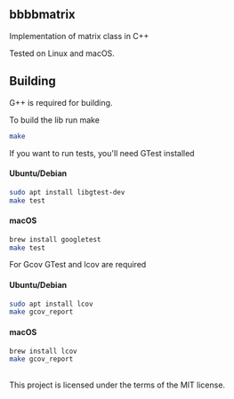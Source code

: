 ## bbbbmatrix

Implementation of matrix class in C++

Tested on Linux and macOS.

## Building

G++ is required for building.

To build the lib run make

```bash
make
```

If you want to run tests, you'll need GTest installed

#### Ubuntu/Debian
```bash
sudo apt install libgtest-dev
make test
```

#### macOS
```bash
brew install googletest
make test
```

For Gcov GTest and lcov are required

#### Ubuntu/Debian
```bash
sudo apt install lcov
make gcov_report
```

#### macOS
```bash
brew install lcov
make gcov_report
```

##

This project is licensed under the terms of the MIT license.
